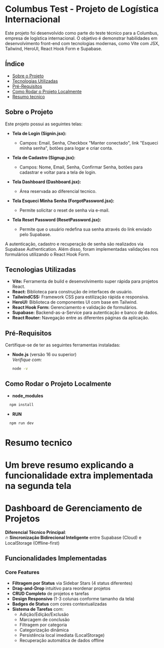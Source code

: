 # Columbus Test - Projeto de Logística Internacional

Este projeto foi desenvolvido como parte do teste técnico para a Columbus, empresa de logística internacional. O objetivo é demonstrar habilidades em desenvolvimento front-end com tecnologias modernas, como Vite com JSX, Tailwind, HeroUI, React Hook Form e Supabase.

## Índice

- [Sobre o Projeto](#sobre-o-projeto)
- [Tecnologias Utilizadas](#tecnologias-utilizadas)
- [Pré-Requisitos](#pré-requisitos)
- [Como Rodar o Projeto Localmente](#como-rodar-o-projeto-localmente)
- [Resumo tecnico](#resumo-tecnico)

## Sobre o Projeto

Este projeto possui as seguintes telas:

- **Tela de Login (Signin.jsx):**  
  - Campos: Email, Senha, Checkbox "Manter conectado", link "Esqueci minha senha", botões para logar e criar conta.

- **Tela de Cadastro (Signup.jsx):**  
  - Campos: Nome, Email, Senha, Confirmar Senha, botões para cadastrar e voltar para a tela de login.

- **Tela Dashboard (Dashboard.jsx):**  
  - Área reservada ao diferencial tecnico.

- **Tela Esqueci Minha Senha (ForgotPassword.jsx):**  
  - Permite solicitar o reset de senha via e-mail.

- **Tela Reset Password (ResetPassword.jsx):**  
  - Permite que o usuário redefina sua senha através do link enviado pelo Supabase.

A autenticação, cadastro e recuperação de senha são realizados via Supabase Authentication. Além disso, foram implementadas validações nos formulários utilizando o React Hook Form.

## Tecnologias Utilizadas

- **Vite:** Ferramenta de build e desenvolvimento super rápida para projetos React.
- **React:** Biblioteca para construção de interfaces de usuário.
- **TailwindCSS:** Framework CSS para estilização rápida e responsiva.
- **HeroUI:** Biblioteca de componentes UI com base em Tailwind.
- **React Hook Form:** Gerenciamento e validação de formulários.
- **Supabase:** Backend-as-a-Service para autenticação e banco de dados.
- **React Router:** Navegação entre as diferentes páginas da aplicação.

## Pré-Requisitos

Certifique-se de ter as seguintes ferramentas instaladas:

- **Node.js** (versão 16 ou superior)  
  *Verifique com:*  
  ```bash
  node -v
  ```

## Como Rodar o Projeto Localmente

- **node_modules** 
```bash
  npm install
```

- **RUN**

```bash
  npm run dev
```
# Resumo tecnico

# Um breve resumo explicando a funcionalidade extra implementada na segunda tela

# Dashboard de Gerenciamento de Projetos

**Diferencial Técnico Principal**:  
🔥 **Sincronização Bidirecional Inteligente** entre Supabase (Cloud) e LocalStorage (Offline-first)

## Funcionalidades Implementadas

### Core Features
- **Filtragem por Status** via Sidebar Stars (4 status diferentes)
- **Drag-and-Drop** intuitivo para reordenar projetos
- **CRUD Completo** de projetos e tarefas
- **Design Responsivo** (1-3 colunas conforme tamanho da tela)
- **Badges de Status** com cores contextualizadas
- **Sistema de Tarefas** com:
  - Adição/Edição/Exclusão
  - Marcagem de conclusão
  - Filtragem por categoria
  - Categorização dinâmica
  - Persistência local imediata (LocalStorage)
  - Recuperação automática de dados offline
